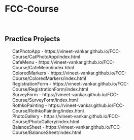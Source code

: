 # FCC-Course
<br>
<h2>Practice Projects</h2>
<ul>
  <lis>CatPhotoApp - https://vineet-vankar.github.io/FCC-Course/CatPhotoApp/index.html</lis><br>
  <lis>CafeMenu - https://vineet-vankar.github.io/FCC-Course/CafeMenu/index.html</lis><br>
  <lis>ColoredMarkers - https://vineet-vankar.github.io/FCC-Course/ColoredMarkers/index.html</lis><br>
  <lis>RegistrationForm - https://vineet-vankar.github.io/FCC-Course/RegistrationForm/index.html</lis><br>
  <lis>SurveyForm - https://vineet-vankar.github.io/FCC-Course/SurveyForm/index.html</lis><br>
  <lis>RothkoPainting - https://vineet-vankar.github.io/FCC-Course/RothkoPainting/index.html</lis><br>
  <lis>PhotoGallery - https://vineet-vankar.github.io/FCC-Course/PhotoGallery/index.html</lis><br>
  <lis>BalanceSheet - https://vineet-vankar.github.io/FCC-Course/BalanceSheet/index.html</lis>
</ul>
